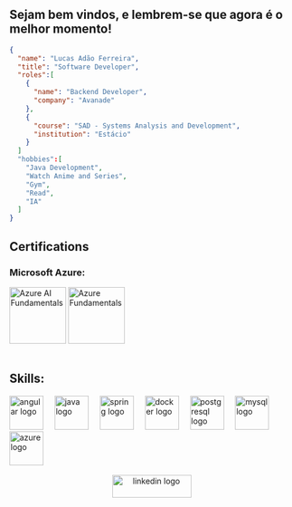 <h2>Sejam bem vindos, e lembrem-se que agora é o melhor momento!</h2>

````json
{
  "name": "Lucas Adão Ferreira",
  "title": "Software Developer",
  "roles":[
    {
      "name": "Backend Developer",
      "company": "Avanade"
    },
    {
      "course": "SAD - Systems Analysis and Development",
      "institution": "Estácio"
    }
  ]
  "hobbies":[
    "Java Development",
    "Watch Anime and Series",
    "Gym",
    "Read",
    "IA"
  ]
}
````

<h2 align="left">Certifications</h2>
<h3>Microsoft Azure:</h3>
<div>
  <img height="100" style="max-width: 150px; object-fit: contain;" src="https://ensino.fundacaofat.org.br/uploads/2022/07/664fd91b66c61aaffa301f06d8136825.png" alt="Azure AI Fundamentals" title="Azure AI Fundamentals" />
  <img height="100" style="max-width: 150px; object-fit: contain;" src="https://github.com/user-attachments/assets/a2708245-b599-4d36-942a-a71adb34afac" alt="Azure Fundamentals" title="Azure Fundamentals" />
</div>

<br>

<h2>Skills:</h2>
<div align="left">
  <img title="Angular" src="https://skillicons.dev/icons?i=angular" height="60" alt="angular logo"  />
  <img width="12" />
  <img title="Java" src="https://skillicons.dev/icons?i=java" height="60" alt="java logo"  />
  <img width="12" />
  <img title="Springboot" src="https://skillicons.dev/icons?i=spring" height="60" alt="spring logo"  />
  <img width="12" />
  <img title="Docker" src="https://skillicons.dev/icons?i=docker" height="60" alt="docker logo"  />
  <img width="12" />
  <img title="PostgreSQL" src="https://skillicons.dev/icons?i=postgres" height="60" alt="postgresql logo"  />
  <img width="12" />
  <img title="MySQL" src="https://skillicons.dev/icons?i=mysql" height="60" alt="mysql logo"  />
  <img width="12" />
  <img title="Microsoft Azure" src="https://skillicons.dev/icons?i=azure" height="60" alt="azure logo"  />  
</div>

<br>

<div align="center">
  <a href="https://www.linkedin.com/in/l-ucas/" target="_blank">
    <img src="https://img.shields.io/static/v1?message=LinkedIn&logo=linkedin&label=&color=0077B5&logoColor=white&labelColor=&style=for-the-badge" height="40" width="140" alt="linkedin logo"  />
  </a>
</div>



